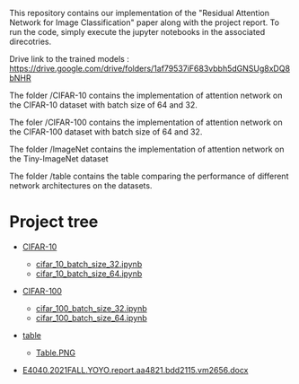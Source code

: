 This repository contains our implementation of the "Residual Attention Network for Image Classification" paper along with the project report. To run the code, simply execute the jupyter notebooks in the associated direcotries. 

Drive link to the trained models : https://drive.google.com/drive/folders/1af79537iF683vbbh5dGNSUg8xDQ8bNHR

The folder /CIFAR-10 contains the implementation of attention network on the CIFAR-10 dataset with batch size of 64 and 32.

The foler /CIFAR-100 contains the implementation of attention network on the CIFAR-100 dataset with batch size of 64 and 32.

The folder /ImageNet contains the implementation of attention network on the Tiny-ImageNet dataset

The folder /table contains the table comparing the performance of different network architectures on the datasets.

# Project tree

 * [CIFAR-10](./CIFAR-10)
   * [cifar_10_batch_size_32.ipynb](./CIFAR-10/cifar_10_batch_size_32.ipynb)
   * [cifar_10_batch_size_64.ipynb](./CIFAR-10/cifar_10_batch_size_64.ipynb)
   
 * [CIFAR-100](./CIFAR-100)
   * [cifar_100_batch_size_32.ipynb](./CIFAR-100/cifar_100_batch_size_32.ipynb)
   * [cifar_100_batch_size_64.ipynb](./CIFAR-100/cifar_100_batch_size_64.ipynb)
   
 * [table](./table)
   * [Table.PNG](./table/Table.PNG)
 
 * [E4040.2021FALL.YOYO.report.aa4821.bdd2115.vm2656.docx](./E4040.2021FALL.YOYO.report.aa4821.bdd2115.vm2656.docx)
